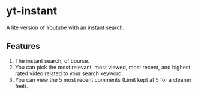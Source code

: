 yt-instant
==========

A lite version of Youtube with an instant search.

Features
---------

1.  The instant search, of course.
2.  You can pick the most relevant, most viewed, most recent, and highest rated video related to your search keyword.
3.  You can view the 5 most recent comments (Limit kept at 5 for a cleaner feel).
